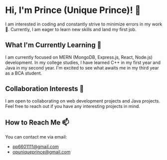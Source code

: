 # Hi, I'm Prince (Unique Prince)! 👋

I am interested in coding and constantly strive to minimize errors in my work 🙂. Currently, I am eager to learn new skills and land my first job.

## What I'm Currently Learning 🌱

I am currently focused on MERN (MongoDB, Express.js, React, Node.js) development. In my college studies, I have learned C++ in my first year and Java in my second year. I'm excited to see what awaits me in my third year as a BCA student.

## Collaboration Interests 💞️

I am open to collaborating on web development projects and Java projects. Feel free to reach out if you have any interesting projects in mind.

## How to Reach Me 📫

You can contact me via email:
- pp6601111@gmail.com
- opuniqueprince@gmail.com
